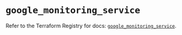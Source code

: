 # `google_monitoring_service`

Refer to the Terraform Registry for docs: [`google_monitoring_service`](https://registry.terraform.io/providers/hashicorp/google-beta/5.27.0/docs/resources/google_monitoring_service).
